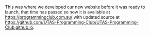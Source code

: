 This was where we developed our new website before it was ready to launch, that time has passed so now it is available at https://programmingclub.com.au/ with updated source at https://github.com/UTAS-Programming-Club/UTAS-Programming-Club.github.io.

